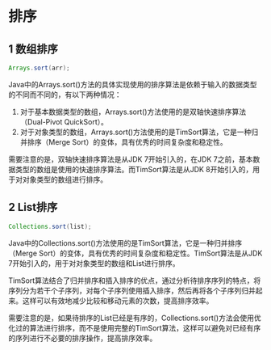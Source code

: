# 排序

## 1 数组排序

```java
Arrays.sort(arr);
```

Java中的Arrays.sort()方法的具体实现使用的排序算法是依赖于输入的数据类型的不同而不同的，有以下两种情况：

1. 对于基本数据类型的数组，Arrays.sort()方法使用的是双轴快速排序算法（Dual-Pivot QuickSort）。
2. 对于对象类型的数组，Arrays.sort()方法使用的是TimSort算法，它是一种归并排序（Merge Sort）的变体，具有优秀的时间复杂度和稳定性。

需要注意的是，双轴快速排序算法是从JDK 7开始引入的，在JDK 7之前，基本数据类型的数组是使用的快速排序算法。而TimSort算法是从JDK 8开始引入的，用于对对象类型的数组进行排序。



## 2 List排序

```java
Collections.sort(list);
```

Java中的Collections.sort()方法使用的是TimSort算法，它是一种归并排序（Merge Sort）的变体，具有优秀的时间复杂度和稳定性。TimSort算法是从JDK 7开始引入的，用于对对象类型的数组和List进行排序。

TimSort算法结合了归并排序和插入排序的优点，通过分析待排序序列的特点，将序列分为若干个子序列，对每个子序列使用插入排序，然后再将各个子序列归并起来。这样可以有效地减少比较和移动元素的次数，提高排序效率。

需要注意的是，如果待排序的List已经是有序的，Collections.sort()方法会使用优化过的算法进行排序，而不是使用完整的TimSort算法，这样可以避免对已经有序的序列进行不必要的排序操作，提高排序效率。
